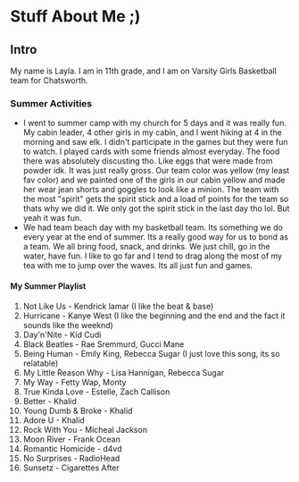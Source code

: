 # Stuff About Me ;)

## Intro
My name is Layla. I am in 11th grade, and I am on Varsity Girls Basketball team for Chatsworth.

### Summer Activities
- I went to summer camp with my church for 5 days and it was really fun. My cabin leader, 4 other girls in my cabin, and I went hiking at 4 in the morning and saw elk. I didn't participate in the games but they were fun to watch. I played cards with some friends almost everyday. The food there was absolutely discusting tho. Like eggs that were made from powder idk. It was just really gross. Our team color was yellow (my least fav color) and we painted one of the girls in our cabin yellow and made her wear jean shorts and goggles to look like a minion. The team with the most "spirit" gets the spirit stick and a load of points for the team so thats why we did it. We only got the spirit stick in the last day tho lol. But yeah it was fun.
- We had team beach day with my basketball team. Its something we do every year at the end of summer. Its a really good way for us to bond as a team. We all bring food, snack, and drinks. We just chill, go in the water, have fun. I like to go far and I tend to drag along the most of my tea with me to jump over the waves. Its all just fun and games.

#### My Summer Playlist
1. Not Like Us - Kendrick lamar (I like the beat & base) 
2. Hurricane - Kanye West (I like the beginning and the end and the fact it sounds like the weeknd)
3. Day'n'Nite - Kid Cudi 
4. Black Beatles - Rae Sremmurd, Gucci Mane
5. Being Human - Emily King, Rebecca Sugar (I just love this song, its so relatable)
6. My Little Reason Why - Lisa Hannigan, Rebecca Sugar
7. My Way - Fetty Wap, Monty
8. True Kinda Love - Estelle, Zach Callison
9. Better - Khalid
10. Young Dumb & Broke - Khalid
11. Adore U - Khalid
12. Rock With You - Micheal Jackson
13. Moon River - Frank Ocean
14. Romantic Homicide - d4vd
15. No Surprises - RadioHead
16. Sunsetz - Cigarettes After 
